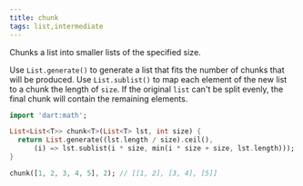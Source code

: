 ```yaml
---
title: chunk
tags: list,intermediate
---
```


Chunks a list into smaller lists of the specified size.

Use `List.generate()` to generate a list that fits the number of chunks that will be produced.
Use `List.sublist()` to map each element of the new list to a chunk the length of `size`. 
If the original `list` can't be split evenly, the final chunk will contain the remaining elements.

```dart
import 'dart:math';

List<List<T>> chunk<T>(List<T> lst, int size) {
  return List.generate((lst.length / size).ceil(),
      (i) => lst.sublist(i * size, min(i * size + size, lst.length)));
}
```

```dart
chunk([1, 2, 3, 4, 5], 2); // [[1, 2], [3, 4], [5]]
```

